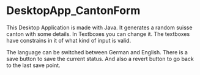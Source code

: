 # DesktopApp_CantonForm

This Desktop Application is made with Java.
It generates a random suisse canton with some details. In Textboxes you can change it.
The textboxes have constrains in it of what kind of input is valid.

The language can be switched between German and English. 
There is a save button to save the current status.
And also a revert button to go back to the last save point.
